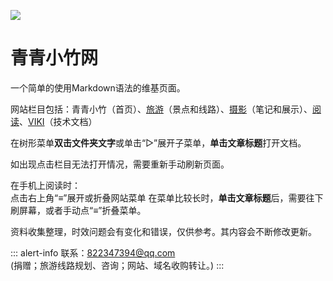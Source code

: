 ![](https://cdn.jsdelivr.net/gh/szqq0512/Pic/img/202202112050167.webp)

# 青青小竹网 
  
一个简单的使用Markdown语法的维基页面。    

网站栏目包括：青青小竹（首页）、[旅游](旅游/vx.json)（景点和线路）、[摄影](摄影/vx.json)（笔记和展示）、[阅读](阅读/vx.json)、[VIKI](viki/vx.json)（技术文档）
  
在树形菜单**双击文件夹文字**或单击“▷”展开子菜单，**单击文章标题**打开文档。

如出现点击栏目无法打开情况，需要重新手动刷新页面。

在手机上阅读时：  
点击右上角“≡”展开或折叠网站菜单
在菜单比较长时，**单击文章标题**后，需要往下刷屏幕，或者手动点“≡”折叠菜单。  
    
资料收集整理，时效问题会有变化和错误，仅供参考。其内容会不断修改更新。  

::: alert-info
联系：822347394@qq.com  
(捐赠；旅游线路规划、咨询；网站、域名收购转让。)
:::